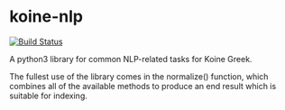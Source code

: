 # koine-nlp

[![Build Status](https://travis-ci.org/nathans/koine-nlp.svg?branch=master)](https://travis-ci.org/nathans/koine-nlp)

A python3 library for common NLP-related tasks for Koine
Greek.

The fullest use of the library comes in the normalize() function,
which combines all of the available methods to produce an end result
which is suitable for indexing.
